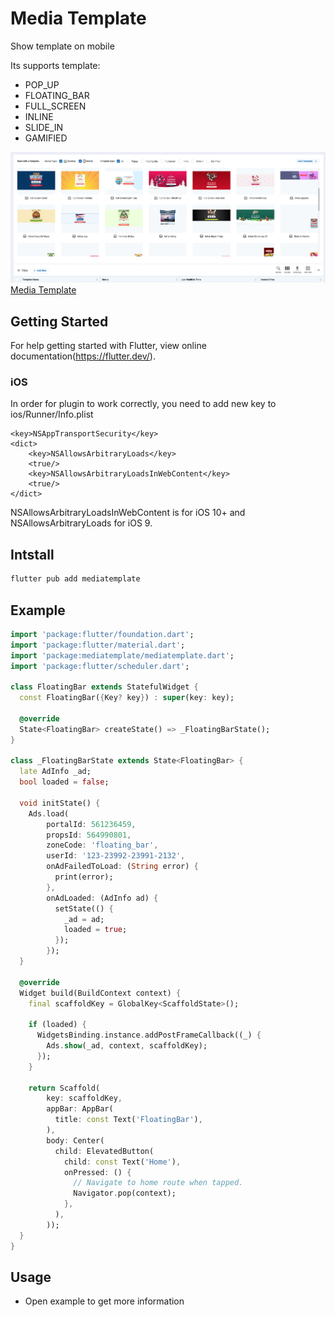 # Media Template

Show template on mobile

Its supports template:
- POP_UP
- FLOATING_BAR
- FULL_SCREEN
- INLINE
- SLIDE_IN
- GAMIFIED

![image info](./images/media-template.png)
[Media Template](https://media-template.antsomi.com/)

## Getting Started
For help getting started with Flutter, view online documentation(https://flutter.dev/).

### iOS
In order for plugin to work correctly, you need to add new key to ios/Runner/Info.plist

```
<key>NSAppTransportSecurity</key>
<dict>
    <key>NSAllowsArbitraryLoads</key>
    <true/>
    <key>NSAllowsArbitraryLoadsInWebContent</key>
    <true/>
</dict>
```
NSAllowsArbitraryLoadsInWebContent is for iOS 10+ and NSAllowsArbitraryLoads for iOS 9.

## Intstall
```sh
flutter pub add mediatemplate
```

## Example
```dart
import 'package:flutter/foundation.dart';
import 'package:flutter/material.dart';
import 'package:mediatemplate/mediatemplate.dart';
import 'package:flutter/scheduler.dart';

class FloatingBar extends StatefulWidget {
  const FloatingBar({Key? key}) : super(key: key);

  @override
  State<FloatingBar> createState() => _FloatingBarState();
}

class _FloatingBarState extends State<FloatingBar> {
  late AdInfo _ad;
  bool loaded = false;

  void initState() {
    Ads.load(
        portalId: 561236459,
        propsId: 564990801,
        zoneCode: 'floating_bar',
        userId: '123-23992-23991-2132',
        onAdFailedToLoad: (String error) {
          print(error);
        },
        onAdLoaded: (AdInfo ad) {
          setState(() {
            _ad = ad;
            loaded = true;
          });
        });
  }

  @override
  Widget build(BuildContext context) {
    final scaffoldKey = GlobalKey<ScaffoldState>();

    if (loaded) {
      WidgetsBinding.instance.addPostFrameCallback((_) {
        Ads.show(_ad, context, scaffoldKey);
      });
    }

    return Scaffold(
        key: scaffoldKey,
        appBar: AppBar(
          title: const Text('FloatingBar'),
        ),
        body: Center(
          child: ElevatedButton(
            child: const Text('Home'),
            onPressed: () {
              // Navigate to home route when tapped.
              Navigator.pop(context);
            },
          ),
        ));
  }
}

```


## Usage
- Open example to get more information